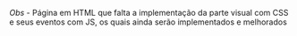 *Obs* - Página em HTML que falta a implementação da parte visual com CSS e seus eventos com JS, os quais ainda serão implementados e melhorados
